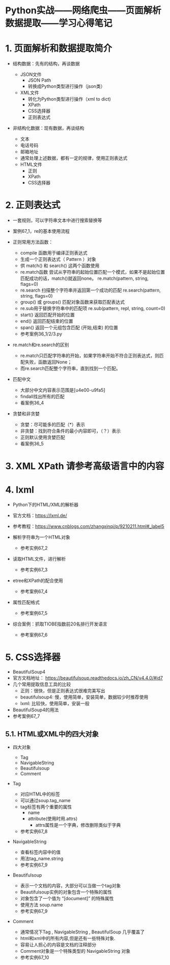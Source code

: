 # **Python实战——网络爬虫——页面解析数据提取——学习心得笔记**
  
# 1. 页面解析和数据提取简介
- 结构数据：先有的结构，再谈数据
    - JSON文件
        - JSON Path
        - 转换成Python类型进行操作（json类）
    - XML文件
        - 转化为Python类型进行操作（xml to dict)
        - XPath
        - CSS选择器
        - 正则表达式

- 非结构化数据：现有数据，再谈结构
    - 文本
    - 电话号码
    - 邮箱地址
    - 通常处理上述数据，都有一定的规律，使用正则表达式
    - HTML文件
        - 正则
        - XPath
        - CSS选择器
        
# 2. 正则表达式
- 一套规则，可以字符串文本中进行搜索替换等  
- 案例67_1，re的基本使用流程   
- 正则常用方法函数：

    - compile 函数用于编译正则表达式
    - 生成一个正则表达式（ Pattern ）对象
    - 供 match() 和 search() 这两个函数使用
    - re.match函数
        尝试从字符串的起始位置匹配一个模式，如果不是起始位置匹配成功的话，match()就返回none。
        re.match(pattern, string, flags=0)
    - re.search 扫描整个字符串并返回第一个成功的匹配
        re.search(pattern, string, flags=0)
    - group() 或 groups() 匹配对象函数来获取匹配表达式
    - re.sub用于替换字符串中的匹配项
        re.sub(pattern, repl, string, count=0)
    - start() 返回匹配开始的位置
    - end() 返回匹配结束的位置
    - span() 返回一个元组包含匹配 (开始,结束) 的位置 
    - 参考案例36_1/2/3.py
    
- re.match和re.search的区别  
    - re.match只匹配字符串的开始，如果字符串开始不符合正则表达式，则匹配失败，函数返回None；
    - 而re.search匹配整个字符串，直到找到一个匹配。 
    
- 匹配中文
    - 大部分中文内容表示范围是[u4e00-u9fa5]  
    - findall找出所有的匹配
    - 看案例36_4
    
- 贪婪和非贪婪
    - 贪婪：尽可能多的匹配（*）表示
    - 非贪婪：找到符合条件的最小内容即可，（？）表示
    - 正则默认使用贪婪匹配
    - 看案例36_5
    
# 3. XML XPath 请参考高级语言中的内容

# 4. lxml
- Python下的HTML/XML的解析器
- 官方文档：https://lxml.de/
- 参考教程：https://www.cnblogs.com/zhangxinqi/p/9210211.html#_label5

- 解析字符串为一个HTML对象
    - 参考实例67_2  
    
- 读取HTML文件，进行解析
    - 参考实例67_3  
    
- etree和XPath的配合使用
    - 参考案例67_4  
    
- 属性匹配格式
    - 参考案例67_5
    
- 综合案例：抓取TIOBE指数前20名排行开发语言
    - 参考案例67_6    
    
# 5. CSS选择器 
- BeautifulSoup4
- 官方文档地址：
    https://beautifulsoup.readthedocs.io/zh_CN/v4.4.0/#id7
- 几个常用提取信息工具的比较
    - 正则：很快，但是正则表达式很难完美写出
    - beautifulsoup4: 慢，使用简单，安装简单，数据较少时推荐使用
    - lxml: 比较快，使用简单，安装一般
- BeautifulSoup4的用法
- 参考案例67_7        

## 5.1. HTML或XML中的四大对象
- 四大对象
    - Tag
    - NavigableString
    - Beautifulsoup
    - Comment

- Tag
    - 对应HTML中的标签
    - 可以通过soup.tag_name
    - tag标签有两个重要的属性
        - name
        - attribute(使用时用.attrs)
            - attrs属性是一个字典，修改删除类似于字典
    - 参考实例67_8  
    
- NavigableString
    - 查看标签内容中的值    
    - 用法tag_name.string
    - 参考实例67_9
    
- Beautifulsoup 
    - 表示一个文档的内容，大部分可以当做一个tag对象
    - Beautifulsoup实例的对象包含一个特殊的属性
    - 对象包含了一个值为 “[document]” 的特殊属性 
    - 使用方法 soup.name
    - 参考实例67_9
    
- Comment
    - 通常情况下Tag , NavigableString , BeautifulSoup 几乎覆盖了
    - html和xml中的所有内容,但是还有一些特殊对象.
    - 容易让人担心的内容是文档的注释部分 
    - Comment对象是一个特殊类型的 NavigableString 对象  
    - 参考实例67_10
    

               
